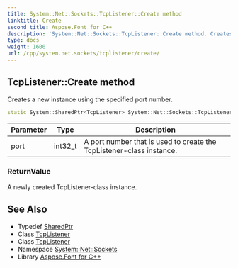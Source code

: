 ```yaml
---
title: System::Net::Sockets::TcpListener::Create method
linktitle: Create
second_title: Aspose.Font for C++
description: 'System::Net::Sockets::TcpListener::Create method. Creates a new instance using the specified port number in C++.'
type: docs
weight: 1600
url: /cpp/system.net.sockets/tcplistener/create/
---
```

## TcpListener::Create method


Creates a new instance using the specified port number.

```cpp
static System::SharedPtr<TcpListener> System::Net::Sockets::TcpListener::Create(int32_t port)
```


| Parameter | Type | Description |
| --- | --- | --- |
| port | int32_t | A port number that is used to create the TcpListener-class instance. |

### ReturnValue

A newly created TcpListener-class instance.

## See Also

* Typedef [SharedPtr](../../../system/sharedptr/)
* Class [TcpListener](../)
* Class [TcpListener](../)
* Namespace [System::Net::Sockets](../../)
* Library [Aspose.Font for C++](../../../)
